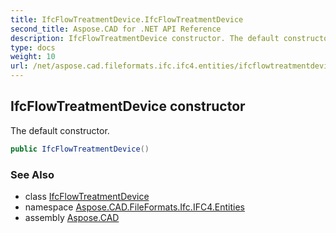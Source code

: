 ```yaml
---
title: IfcFlowTreatmentDevice.IfcFlowTreatmentDevice
second_title: Aspose.CAD for .NET API Reference
description: IfcFlowTreatmentDevice constructor. The default constructor
type: docs
weight: 10
url: /net/aspose.cad.fileformats.ifc.ifc4.entities/ifcflowtreatmentdevice/ifcflowtreatmentdevice/
---
```

## IfcFlowTreatmentDevice constructor

The default constructor.

```csharp
public IfcFlowTreatmentDevice()
```

### See Also

* class [IfcFlowTreatmentDevice](../)
* namespace [Aspose.CAD.FileFormats.Ifc.IFC4.Entities](../../ifcflowtreatmentdevice/)
* assembly [Aspose.CAD](../../../)


